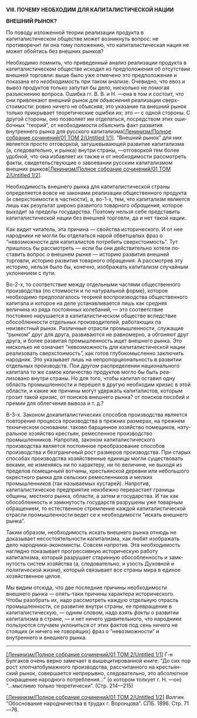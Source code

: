 **VIII. ПОЧЕМУ НЕОБХОДИМ ДЛЯ КАПИТАЛИСТИЧЕСКОЙ НАЦИИ**

**ВНЕШНИЙ РЫНОК?**

По поводу изложенной теории реализации продукта в капиталистическом обществе может возникнуть вопрос: не противоречит ли она тому положению, что капиталистическая нация не может обойтись без внеш­них рынков?

Необходимо помнить, что приведенный анализ реа­лизации продукта в капиталистическом обществе исхо­дил из предположения об отсутствии внешней торговли: выше было уже отмечено это предположение и показана его _необходимость_ при таком анализе. Очевидно, что ввоз и вывоз продуктов только запутал бы дело, нисколько не помогая разъяснению вопроса. Ошибка гг. В. В. и Н. —она в том и состоит, что они привле­кают внешний рынок _для объяснения_ реализации сверх­стоимости: ровно ничего не объясняя, это указание па внешний рынок только прикрывает теоретические ошибки их; это — с одной стороны. С другой стороны, оно позволяет им отделаться, посредством этих оши­бочных “теорий”, от необходимости _объяснить_ факт развития внутреннего рынка для русского капита­лизма[[Ленинизм/Полное собрание сочинений/01 ТОМ 2/Untitled 1/1]](#_ftn1). “Внешний рынок” для них является просто отговоркой, затушевывающей развитие капитализма (а, следовательно, и рынка) внутри страны, —отговоркой тем более удобной, что она избавляет их также и от необходимости рассмотреть факты, свидетельствующие о завоевании русским капитализмом внешних рынков[[Ленинизм/Полное собрание сочинений/01 ТОМ 2/Untitled 1/2]](#_ftn2).

Необходимость внешнего рынка для капиталистиче­ской страны определяется вовсе не законами реализа­ции общественного продукта (и сверхстоимости в част­ности), а, во-1-х, тем, что капитализм является лишь как результат широко развитого товарного _обращения,_ которое выходит за пределы государства. Поэтому нельзя себе представить капиталистической нации без внешней торговли, да и нет такой нации.

Как видит читатель, эта причина — свойства исто­рического. И от нее народники не могли бы отделаться нарой обветшалых фраз о “невозможности для капита­листов потребить сверхстоимость”. Тут пришлось бы рассмотреть — если бы они действительно хотели по­ставить вопрос о внешнем рынке — историю развития внешней торговли, историю развития товарного обра­щения. А рассмотрев эту историю, нельзя было бы, конечно, изображать капитализм случайным уклоне­нием с пути.

Во-2-х, то соответствие между отдельными частями общественного производства (по стоимости и по нату­ральной форме), которое необходимо предполагалось теорией воспроизводства общественного капитала и которое на деле устанавливается лишь как средняя величина из ряда постоянных колебаний, — это соот­ветствие постоянно нарушается в капиталистическом обществе вследствие обособленности отдельных про­изводителей, работающих па неизвестный рынок. Раз­личные отрасли промышленности, служащие “рынком” друг для друга, развиваются не равномерно, а обго­няют друг друга, и более развитая промышленность ищет внешнего рынка. Это нисколько не означает “невозможность для капиталистической нации реали­зовать сверхстоимость”, как готов глубокомысленно заключить народник. Это указывает лишь на непропорциональность в развитии отдельных производств. Пои _другом_ распределении национального капитала то же самое количество продуктов могло бы быть реа­лизовано внутри страны. Но для того, чтобы капитал оставил одну область промышленности и перешел в дру­гую необходим кризис в этой области, и какие же при­чины могут удержать капиталистов, которым грозит такой кризис, от поисков внешнего рынка? от поисков пособий и премии для облегчения вывоза и т. д.?

В-3-х. Законом докапиталистических способов про­изводства является повторение процесса производства в прежних размерах, на прежнем техническом основа­нии: таково барщинное хозяйство помещиков, нату­ральное хозяйство крестьян, ремесленное производство промышленников. Напротив, законом капиталистиче­ского производства является постоянное преобразова­ние способов производства и безграничный рост разме­ров производства. При старых способах производства хозяйственные единицы могли существовать веками, не изменяясь ни по характеру, ни по величине, не вы­ходя из пределов помещичьей вотчины, крестьянской деревни или небольшого окрестного рынка для сель­ских ремесленников и мелких промышленников (так называемых кустарей). Напротив, капиталистическое предприятие неизбежно перерастает границы общины, местного рынка, области, а затем и государства. И так как обособленность и замкнутость государств раз­рушены уже товарным обращением, то естественное стремление каждой капиталистической отрасли промыш­ленности ведет се к необходимости “искать внешнего рынка”.

Таким образом, необходимость искать внешнего рынка отнюдь не доказывает несостоятельности капитализма, как любят изображать дело народники-экономисты. Совсем напротив. Эта необходимость наглядно показы­вает прогрессивную историческую работу капитализма, который разрушает старинную обособленность и замк­нутость систем хозяйства (а, следовательно, и узость Духовной и политической жизни), который связывает все страны мира в единое хозяйственное целое.

Мы видим отсюда, что две последние причины необ­ходимости внешнего рынка — опять-таки причины ха­рактера исторического. Чтобы разобрать их, надо рас­смотреть каждую отдельную отрасль промышленности, се развитие внутри страны, ее превращение в капита­листическую, — одним словом, надо взять _факты_ о развитии капитализма в стране, — и нет ничего уди­вительного, что народники пользуются случаем укло­ниться от этих фактов под сень ничего не стоящих (и ничего не говорящих) фраз о “невозможности” и внутреннего и внешнего рынка.

  

---

[[Ленинизм/Полное собрание сочинений/01 ТОМ 2/Untitled 1/1]](#_ftnref1) Г-н Булгаков очень верно замечает в вышецитированной книге: “До сих пор рост хлопчатобумажного производства, рассчитанного на крестьян­ский рынок, совершается непрерывно, следовательно, это абсолютное сокращение народного потребления...” (о котором толкует г. Н. —он) “...мыс­лимо только теоретически”. (Стр. 214—215)

[[Ленинизм/Полное собрание сочинений/01 ТОМ 2/Untitled 1/2]](#_ftnref2) _Волгин._ “Обоснование народничества в трудах г. Воронцова”. СПБ. 1896. Стр. 71—76.